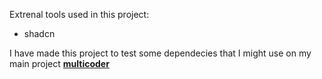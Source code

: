 Extrenal tools used in this project:
- shadcn

I have made this project to test some dependecies that I might use on my main project [**multicoder**](https://github.com/zaixrx/multicode)
